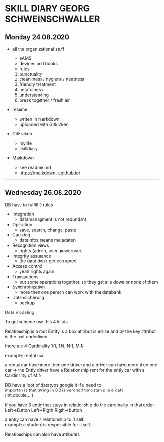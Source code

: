 # SKILL DIARY GEORG SCHWEINSCHWALLER

## Monday 24.08.2020

+ all the organizational stuff
    - eAMS
    - devices and books
    - rules
  
    1. punctuality
    2. cleanliness / hygiene / neatness
    3. friendly treatment
    4. helpfulness
    5. understanding
    6. break together / fresh air
    
+ resume
    - writen in markdown
    - uploaded with Gitkraken
+ GitKraken
    - mylife
    - skilldiary  
+ Markdown
    - see readme.md
    - https://markdown-it.github.io/

---
## Wednesday 26.08.2020

DB have to fulfill 9 rules

+ Integration
    - datamanagment is not redundant
+ Operation
    - save, search, change, paste
+ Cataklog
    - datainfos means metadaten
+ Recognition views
    - rights (admin, user, poweruser)
+ Integrity assurance
    - the data don't get corrupted
+ Access control
    - yeah rights again
+ Transactions
    - put some operations together. so they get alle down or none of them
+ Synchronization
    - more then one person can work with the databank
+ Datensicherung
    - backup

Data modeling

To get scheme use this 4 kinds

Relationship is a rout
Entity is a box
attribut is eclise
and by the key attribut is the text underlined

there are 4 Cardinality 
1:1, 1:N, N:1, M:N

example: rental car 

a rental car have more then one driver and a driver can have more then one car => the Entiy driver have a Relationship rent for the entiy car with a Cardinality of M:N

DB have a loot of datatyps google it if u need to<br>
importan is that string in DB is varchar!
timestamp is a date<br>
(int,double,...)

if you have 3 entiy that stays in relationship do the cardinality in that order Left->Button Left->Rigth Rigth->button

a entiy can have a relationship to it self. <br>
example a student is responsible for it self.

Relationships can also have attibutes